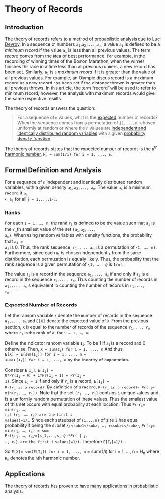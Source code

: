 # Theory of Records

## Introduction
The theory of records refers to a method of probabilistic analysis due to [Luc Devroy](https://en.wikipedia.org/wiki/Luc_Devroye). In a sequence of numbers <code>a<sub>1</sub>,a<sub>2</sub>,...,a<sub>n</sub></code>, a value <code>a<sub>i</sub></code> is defined to be a *minimum record* if the value <code>a<sub>i</sub></code> is less than all previous values. The term *record* comes from the idea of best performance. For example, in the recording of winning times of the Boston Marathon, when the winner finishes the race in a time less than all previous runners, a new record has been set. Similarly, <code>a<sub>i</sub></code> is a *maximum record* if it is greater than the value of all previous values. For example, an Olympic discus record is a maximum record as a new record has been set if the distance thrown is greater than all previous throws. In this article, the term “record” will be used to refer to minimum record; however, the analysis with maximum records would give the same respective results. 

The theory of records answers the question:
>  For a sequence of `n` values, what is the [expected](https://en.wikipedia.org/wiki/Expected_value) number of records?
When the sequence comes from a permutation of `{1,...,n}` chosen uniformly at random or where the `n` values are [independent and identically distributed random variables](https://en.wikipedia.org/wiki/Independent_and_identically_distributed_random_variables) with a given [probability density function](https://en.wikipedia.org/wiki/Probability_density_function)

The theory of records states that the expected number of records is the <code>n</code><sup>th</sup> [harmonic number](https://en.wikipedia.org/wiki/Harmonic_number), <code>H<sub>n</sub> = sum(1/i) for  i = 1, ..., n</code>. 

## Formal Definition and Analysis 
For a sequence of `n` independent and identically distributed random variables, with a given density <code>a<sub>1</sub>,a<sub>2</sub>,..., a<sub>n</sub></code>. The value <code>a<sub>i</sub></code> is a minimum record if <code>a<sub>i</sub> < a<sub>j</sub></code> for all <code>j = 1,...,i-1</code>. 

### Ranks 
For each `i = 1, …, n`, the rank <code>r<sub>i</sub></code> is defined to be the value such that <code>a<sub>i</sub></code> is the <code>r<sub>i</sub></code>th smallest value of the set <code>{a<sub>1</sub>,a<sub>2</sub>,..., a<sub>n</sub>}</code>. When using random variables with density functions, the probability that <code>a<sub>i</sub> = a<sub>j</sub></code> is 0. Thus, the  rank sequence, <code>r<sub>1</sub>,..., a<sub>r</sub></code>, is a permutation of `{1, …, n}`. Furthermore, since each <code>a<sub>i</sub></code> is chosen independently from the same distribution, each permutation is equally likely. Thus, the probability that the rank sequence is a given permutation of `{1, …, n}` is `1/n!`. 

The value <code>a<sub>i</sub></code> is a record in the sequence <code>a<sub>1</sub>,..., a<sub>n</sub></code> if and only if <code>r<sub>i</sub></code> is a record in the sequence <code>r<sub>1</sub>,..., r<sub>n</sub></code>. Thus counting the number of records in <code>a<sub>1</sub>,..., a<sub>n</sub></code> is equivalent to counting the number of records in <code>r<sub>1</sub>,..., r<sub>n</sub></code>.

### Expected Number of Records
Let the random variable `X` denote the number of records in the sequence <code>a<sub>1</sub>,..., a<sub>n</sub></code> and `E[X]` denote the expected value of `X`. From the previous section, `X` is equal to the number of records of the sequence <code>r<sub>1</sub>,..., r<sub>n</sub></code> where <code>r<sub>i</sub></code> is the rank of <code>a<sub>i</sub></code> for `i = 1, …, n`. 

Define the indicator random variable <code>I<sub>i</sub></code>. To be 1 if <code>a<sub>i</sub></code> is a record and 0 otherwise. Then,
<code>X = sum(<code>I<sub>i</sub></code>) for  i = 1, ..., n</code>
And thus, <br />
<code>E[X] = E[sum(I<sub>i</sub>)] for  i = 1, ..., n = sum(E[I<sub>i</sub>]) for  i = 1, ..., n</code> by the linearity of expectation. 

Consider <code>E[I<sub>i</sub>]</code>.
<code>E[I<sub>i</sub>] = 0\*Pr(I<sub>i</sub> = 0) + 1\*Pr(I<sub>i</sub> = 1) = Pr(I<sub>i</sub> = 1)</code>. 
Since <code>I<sub>i</sub> = 1</code> if and only if <code>r<sub>i</sub></code> is a record, 
<code>E[I<sub>i</sub>] = Pr(r<sub>i</sub> is a record)</code>. By definition of a record, 
<code>Pr(r<sub>i</sub> is a record)= Pr(r<sub>i</sub>= min(r<sub>1</sub>, …, r<sub>i</sub>))</code>. 
Note that the set <code>{r<sub>1</sub>, …, r<sub>i</sub>}</code> contains `i` unique values and is a uniformly random permutation of these values. Thus the smallest value of this set occurs with equal probability at each location. Thus <code>Pr(r<sub>i</sub>= min(r<sub>1</sub>, …, r<sub>i</sub>| {r<sub>1</sub>, …, r<sub>i</sub>} are the first i values)=1/i</code>. Since each setsubset of `{1,..,n}` of size `i` has equal probability if being the subset `{r<sub>1</sub>, …, r<sub>i</sub>}`,  <code>Pr(r<sub>i</sub>= min(r<sub>1</sub>, …, r<sub>i</sub>) = sum Pr({r<sub>1</sub>, …, r<sub>i</sub>}={s_1,...,s_n})\*Pr( {r<sub>1</sub>, …, r<sub>i</sub>} are the first i values)=1/i</code>. Therefore  <code>E[I<sub>i</sub>]=1/i</code>.

So <code>E[X]= sum(E[I<sub>i</sub>]) for  i = 1, ..., n</code> = sum(1/i) for  i = 1, ..., n = H<sub>n</sub></code> where <code>H<sub>n</sub></code> denotes the `n`th harmonic number. 


## Applications

The theory of records has proven to have many applications in probabilistic analysis. 

